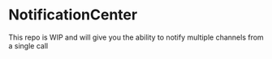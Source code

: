 # NotificationCenter

This repo is WIP and will give you the ability to notify multiple channels from a single call
